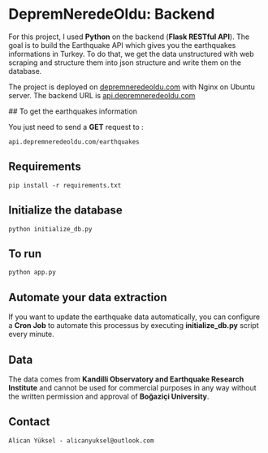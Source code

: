 # DepremNeredeOldu: Backend

For this project, I used **Python** on the backend (**Flask RESTful API**). The goal is to build the Earthquake API which gives you the earthquakes informations in Turkey. To do that, we get the data unstructured with web scraping and structure them into json structure and write them on the database.

The project is deployed on [depremneredeoldu.com](https://depremneredeoldu.com) with Nginx on Ubuntu server. The backend URL is [api.depremneredeoldu.com](https://api.depremneredeoldu.com)

## To get the earthquakes information

You just need to send a **GET** request to :

    api.depremneredeoldu.com/earthquakes

## Requirements

    pip install -r requirements.txt

## Initialize the database

    python initialize_db.py

## To run

    python app.py

## Automate your data extraction

If you want to update the earthquake data automatically, you can configure a **Cron Job** to automate this processus by executing **initialize_db.py** script every minute.

## Data

The data comes from **Kandilli Observatory and Earthquake Research Institute** and cannot be used for commercial purposes in any way without the written permission and approval of **Boğaziçi University**.

## Contact

    Alican Yüksel - alicanyuksel@outlook.com